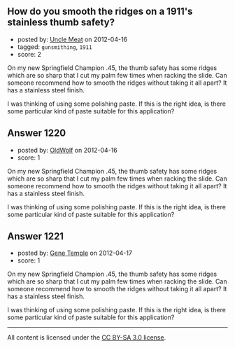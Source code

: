 ## How do you smooth the ridges on a 1911's stainless thumb safety?

- posted by: [Uncle Meat](https://stackexchange.com/users/-1/49-uncle-meat) on 2012-04-16
- tagged: `gunsmithing`, `1911`
- score: 2

On my new Springfield Champion .45, the thumb safety has some ridges which are so sharp that I cut my palm few times when racking the slide. Can someone recommend how to smooth the ridges without taking it all apart? It has a stainless steel finish.

I was thinking of using some polishing paste. If this is the right idea, is there some particular kind of paste suitable for this application?



## Answer 1220

- posted by: [OldWolf](https://stackexchange.com/users/-1/111-oldwolf) on 2012-04-16
- score: 1

On my new Springfield Champion .45, the thumb safety has some ridges which are so sharp that I cut my palm few times when racking the slide. Can someone recommend how to smooth the ridges without taking it all apart? It has a stainless steel finish.

I was thinking of using some polishing paste. If this is the right idea, is there some particular kind of paste suitable for this application?



## Answer 1221

- posted by: [Gene Temple](https://stackexchange.com/users/-1/254-gene-temple) on 2012-04-17
- score: 1

On my new Springfield Champion .45, the thumb safety has some ridges which are so sharp that I cut my palm few times when racking the slide. Can someone recommend how to smooth the ridges without taking it all apart? It has a stainless steel finish.

I was thinking of using some polishing paste. If this is the right idea, is there some particular kind of paste suitable for this application?




---

All content is licensed under the [CC BY-SA 3.0 license](https://creativecommons.org/licenses/by-sa/3.0/).
